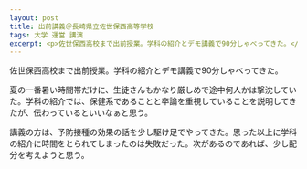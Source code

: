 ```yaml
---
layout: post
title: 出前講義＠長崎県立佐世保西高等学校
tags: 大学 運営 講演
excerpt: <p>佐世保西高校まで出前授業。学科の紹介とデモ講義で90分しゃべってきた。</p>
---
```


佐世保西高校まで出前授業。学科の紹介とデモ講義で90分しゃべってきた。

夏の一番暑い時間帯だけに、生徒さんもかなり厳しめで途中何人かは撃沈していた。学科の紹介では、保健系であることと卒論を重視していることを説明してきたが、伝わっているといいなぁと思う。

講義の方は、予防接種の効果の話を少し駆け足でやってきた。思った以上に学科の紹介に時間をとられてしまったのは失敗だった。次があるのであれば、少し配分を考えようと思う。
